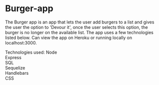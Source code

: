 # Burger-app

The Burger app is an app that lets the user add burgers to a list and gives the user the option to 'Devour it', once the user selects this option, the burger is no longer on the available list. The app uses a few technologies listed below. Can view the app on Heroku or running locally on localhost:3000.


Technologies used:
Node<br>
Express<br>
SQL<br>
Sequelize<br>
Handlebars<br>
CSS


